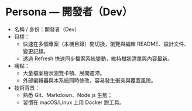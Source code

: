 # Persona — 開發者（Dev）

- 名稱 / 身份：開發者（Dev）
- 目標：
  - 快速在多個專案（本機目錄）間切換，瀏覽與編輯 README、設計文件、變更記錄。
  - 透過 Refresh 快速同步檔案系統變動，維持樹狀清單與內容最新。
- 痛點：
  - 大量檔案樹狀瀏覽卡頓、展開遲滯。
  - 外部編輯器與本系統同時修改，容易發生衝突與覆蓋風險。
- 技術背景：
  - 熟悉 Git、Markdown、Node.js 生態；
  - 習慣在 macOS/Linux 上用 Docker 跑工具。
